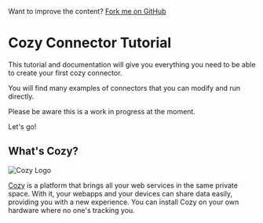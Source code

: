Want to improve the content? [Fork me on GitHub](https://github.com/doubleface/cozy-konnector-tutorial-techio)

# Cozy Connector Tutorial

This tutorial and documentation will give you everything you need to be able to create your first
cozy connector.

You will find many examples of connectors that you can modify and run directly.

Please be aware this is a work in progress at the moment.

Let's go!


What's Cozy?
------------

![Cozy Logo](https://cdn.rawgit.com/cozy/cozy-guidelines/master/templates/cozy_logo_small.svg)

[Cozy] is a platform that brings all your web services in the same private space.  With it, your
webapps and your devices can share data easily, providing you with a new experience. You can
install Cozy on your own hardware where no one's tracking you.

[cozy]: https://cozy.io "Cozy Cloud"
